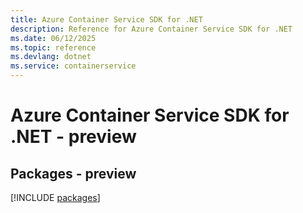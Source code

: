 ```yaml
---
title: Azure Container Service SDK for .NET
description: Reference for Azure Container Service SDK for .NET
ms.date: 06/12/2025
ms.topic: reference
ms.devlang: dotnet
ms.service: containerservice
---
```

# Azure Container Service SDK for .NET - preview
## Packages - preview
[!INCLUDE [packages](container-service-index.md)]